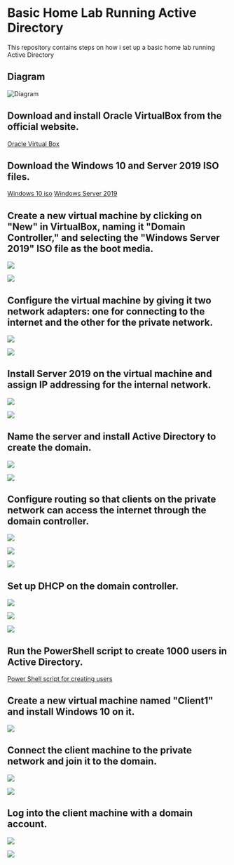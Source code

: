 # Basic Home Lab Running Active Directory

This repository contains steps on how i set up a basic home lab running Active Directory

## Diagram
![Diagram](https://i.imgur.com/DuZohlX.png)

## Download and install Oracle VirtualBox from the official website.
[Oracle Virtual Box](https://www.virtualbox.org/)

## Download the Windows 10 and Server 2019 ISO files.
[Windows 10 iso](https://www.microsoft.com/en-us/software-download/windows10ISO)
[Windows Server 2019](https://www.microsoft.com/en-us/evalcenter/evaluate-windows-server-2019)

## Create a new virtual machine by clicking on "New" in VirtualBox, naming it "Domain Controller," and selecting the "Windows Server 2019" ISO file as the boot media.

![](https://i.imgur.com/pBfdTVs.png)

![](https://i.imgur.com/Gnw6NCM.png)

##  Configure the virtual machine by giving it two network adapters: one for connecting to the internet and the other for the private network.

![](https://i.imgur.com/9YkM5O3.png)

![](https://i.imgur.com/UJXFUmo.png)

##  Install Server 2019 on the virtual machine and assign IP addressing for the internal network.

![](https://i.imgur.com/yyG9DZv.png)

![](https://i.imgur.com/TvpEAer.png)
##  Name the server and install Active Directory to create the domain.
![](https://i.imgur.com/eduYSoW.png)

![](https://i.imgur.com/kj3qur5.png)

##  Configure routing so that clients on the private network can access the internet through the domain controller.

![](https://i.imgur.com/5SzRiHd.png)

![](https://i.imgur.com/5bIfLgn.png)

![](https://i.imgur.com/WeLJqg5.png)

##  Set up DHCP on the domain controller.
![](https://i.imgur.com/m4xFQKl.png)

![](https://i.imgur.com/WpjjWBU.png)

![](https://i.imgur.com/Tz93rfA.png)


##  Run the PowerShell script to create 1000 users in Active Directory.

[Power Shell script for creating users](https://github.com/joshmadakor1/AD_PS)

##  Create a new virtual machine named "Client1" and install Windows 10 on it.

![](https://i.imgur.com/LFazRDt.png)


##  Connect the client machine to the private network and join it to the domain.

![](https://i.imgur.com/W6ig3tj.png)

![](https://i.imgur.com/f7C5crq.png)

##  Log into the client machine with a domain account.

![](https://i.imgur.com/zIL4wuF.png)

![](https://i.imgur.com/7N0cAhi.png)
